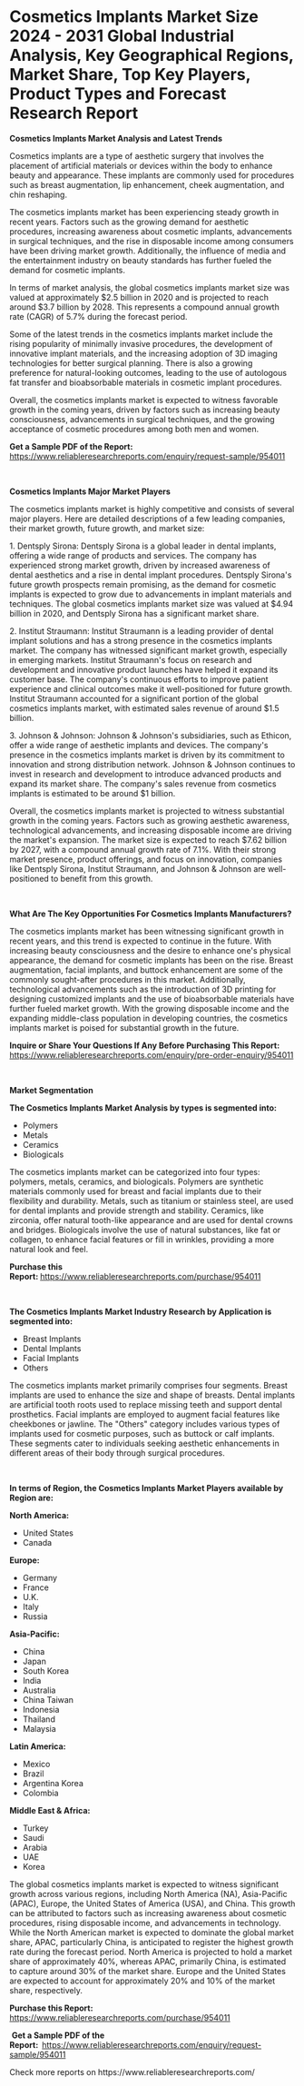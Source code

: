 <p><h1>Cosmetics Implants Market Size 2024 - 2031 Global Industrial Analysis, Key Geographical Regions, Market Share, Top Key Players, Product Types and Forecast Research Report</h1></p><p><strong>Cosmetics Implants Market Analysis and Latest Trends</strong></p>
<p><p>Cosmetics implants are a type of aesthetic surgery that involves the placement of artificial materials or devices within the body to enhance beauty and appearance. These implants are commonly used for procedures such as breast augmentation, lip enhancement, cheek augmentation, and chin reshaping.</p><p>The cosmetics implants market has been experiencing steady growth in recent years. Factors such as the growing demand for aesthetic procedures, increasing awareness about cosmetic implants, advancements in surgical techniques, and the rise in disposable income among consumers have been driving market growth. Additionally, the influence of media and the entertainment industry on beauty standards has further fueled the demand for cosmetic implants.</p><p>In terms of market analysis, the global cosmetics implants market size was valued at approximately $2.5 billion in 2020 and is projected to reach around $3.7 billion by 2028. This represents a compound annual growth rate (CAGR) of 5.7% during the forecast period.</p><p>Some of the latest trends in the cosmetics implants market include the rising popularity of minimally invasive procedures, the development of innovative implant materials, and the increasing adoption of 3D imaging technologies for better surgical planning. There is also a growing preference for natural-looking outcomes, leading to the use of autologous fat transfer and bioabsorbable materials in cosmetic implant procedures.</p><p>Overall, the cosmetics implants market is expected to witness favorable growth in the coming years, driven by factors such as increasing beauty consciousness, advancements in surgical techniques, and the growing acceptance of cosmetic procedures among both men and women.</p></p>
<p><strong>Get a Sample PDF of the Report:&nbsp;</strong> <a href="https://www.reliableresearchreports.com/enquiry/request-sample/954011">https://www.reliableresearchreports.com/enquiry/request-sample/954011</a></p>
<p>&nbsp;</p>
<p><strong>Cosmetics Implants Major Market Players</strong></p>
<p><p>The cosmetics implants market is highly competitive and consists of several major players. Here are detailed descriptions of a few leading companies, their market growth, future growth, and market size:</p><p>1. Dentsply Sirona: Dentsply Sirona is a global leader in dental implants, offering a wide range of products and services. The company has experienced strong market growth, driven by increased awareness of dental aesthetics and a rise in dental implant procedures. Dentsply Sirona's future growth prospects remain promising, as the demand for cosmetic implants is expected to grow due to advancements in implant materials and techniques. The global cosmetics implants market size was valued at $4.94 billion in 2020, and Dentsply Sirona has a significant market share.</p><p>2. Institut Straumann: Institut Straumann is a leading provider of dental implant solutions and has a strong presence in the cosmetics implants market. The company has witnessed significant market growth, especially in emerging markets. Institut Straumann's focus on research and development and innovative product launches have helped it expand its customer base. The company's continuous efforts to improve patient experience and clinical outcomes make it well-positioned for future growth. Institut Straumann accounted for a significant portion of the global cosmetics implants market, with estimated sales revenue of around $1.5 billion.</p><p>3. Johnson & Johnson: Johnson & Johnson's subsidiaries, such as Ethicon, offer a wide range of aesthetic implants and devices. The company's presence in the cosmetics implants market is driven by its commitment to innovation and strong distribution network. Johnson & Johnson continues to invest in research and development to introduce advanced products and expand its market share. The company's sales revenue from cosmetics implants is estimated to be around $1 billion.</p><p>Overall, the cosmetics implants market is projected to witness substantial growth in the coming years. Factors such as growing aesthetic awareness, technological advancements, and increasing disposable income are driving the market's expansion. The market size is expected to reach $7.62 billion by 2027, with a compound annual growth rate of 7.1%. With their strong market presence, product offerings, and focus on innovation, companies like Dentsply Sirona, Institut Straumann, and Johnson & Johnson are well-positioned to benefit from this growth.</p></p>
<p>&nbsp;</p>
<p><strong>What Are The Key Opportunities For Cosmetics Implants Manufacturers?</strong></p>
<p><p>The cosmetics implants market has been witnessing significant growth in recent years, and this trend is expected to continue in the future. With increasing beauty consciousness and the desire to enhance one's physical appearance, the demand for cosmetic implants has been on the rise. Breast augmentation, facial implants, and buttock enhancement are some of the commonly sought-after procedures in this market. Additionally, technological advancements such as the introduction of 3D printing for designing customized implants and the use of bioabsorbable materials have further fueled market growth. With the growing disposable income and the expanding middle-class population in developing countries, the cosmetics implants market is poised for substantial growth in the future.</p></p>
<p><strong>Inquire or Share Your Questions If Any Before Purchasing This Report:</strong> <a href="https://www.reliableresearchreports.com/enquiry/pre-order-enquiry/954011">https://www.reliableresearchreports.com/enquiry/pre-order-enquiry/954011</a></p>
<p>&nbsp;</p>
<p><strong>Market Segmentation</strong></p>
<p><strong>The Cosmetics Implants Market Analysis by types is segmented into:</strong></p>
<p><ul><li>Polymers</li><li>Metals</li><li>Ceramics</li><li>Biologicals</li></ul></p>
<p><p>The cosmetics implants market can be categorized into four types: polymers, metals, ceramics, and biologicals. Polymers are synthetic materials commonly used for breast and facial implants due to their flexibility and durability. Metals, such as titanium or stainless steel, are used for dental implants and provide strength and stability. Ceramics, like zirconia, offer natural tooth-like appearance and are used for dental crowns and bridges. Biologicals involve the use of natural substances, like fat or collagen, to enhance facial features or fill in wrinkles, providing a more natural look and feel.</p></p>
<p><strong>Purchase this Report:&nbsp;</strong><a href="https://www.reliableresearchreports.com/purchase/954011">https://www.reliableresearchreports.com/purchase/954011</a></p>
<p>&nbsp;</p>
<p><strong>The Cosmetics Implants Market Industry Research by Application is segmented into:</strong></p>
<p><ul><li>Breast Implants</li><li>Dental Implants</li><li>Facial Implants</li><li>Others</li></ul></p>
<p><p>The cosmetics implants market primarily comprises four segments. Breast implants are used to enhance the size and shape of breasts. Dental implants are artificial tooth roots used to replace missing teeth and support dental prosthetics. Facial implants are employed to augment facial features like cheekbones or jawline. The "Others" category includes various types of implants used for cosmetic purposes, such as buttock or calf implants. These segments cater to individuals seeking aesthetic enhancements in different areas of their body through surgical procedures.</p></p>
<p>&nbsp;</p>
<p><strong>In terms of Region, the Cosmetics Implants Market Players available by Region are:</strong></p>
<p>
    <p> <strong> North America: </strong>
        <ul>
            <li>United States</li>
            <li>Canada</li>
        </ul>
        </p> 
    <p> <strong> Europe: </strong>
        <ul>
            <li>Germany</li>
            <li>France</li>
            <li>U.K.</li>
            <li>Italy</li>
            <li>Russia</li>
        </ul>
        </p> 
    <p> <strong> Asia-Pacific: </strong>
        <ul>
            <li>China</li>
            <li>Japan</li>
            <li>South Korea</li>
            <li>India</li>
            <li>Australia</li>
            <li>China Taiwan</li>
            <li>Indonesia</li>
            <li>Thailand</li>
            <li>Malaysia</li>
        </ul>
        </p> 
    <p> <strong> Latin America: </strong>
        <ul>
            <li>Mexico</li>
            <li>Brazil</li>
            <li>Argentina Korea</li>
            <li>Colombia</li>
        </ul>
        </p> 
    <p> <strong> Middle East & Africa: </strong>
        <ul>
            <li>Turkey</li>
            <li>Saudi</li>
            <li>Arabia</li>
            <li>UAE</li>
            <li>Korea</li>
        </ul>
    </p>
    </p>
<p><p>The global cosmetics implants market is expected to witness significant growth across various regions, including North America (NA), Asia-Pacific (APAC), Europe, the United States of America (USA), and China. This growth can be attributed to factors such as increasing awareness about cosmetic procedures, rising disposable income, and advancements in technology. While the North American market is expected to dominate the global market share, APAC, particularly China, is anticipated to register the highest growth rate during the forecast period. North America is projected to hold a market share of approximately 40%, whereas APAC, primarily China, is estimated to capture around 30% of the market share. Europe and the United States are expected to account for approximately 20% and 10% of the market share, respectively.</p></p>
<p><strong>Purchase this Report: </strong><a href="https://www.reliableresearchreports.com/purchase/954011">https://www.reliableresearchreports.com/purchase/954011</a></p>
<p>&nbsp;<strong>Get a Sample PDF of the Report:&nbsp;&nbsp;</strong><a href="https://www.reliableresearchreports.com/enquiry/request-sample/954011">https://www.reliableresearchreports.com/enquiry/request-sample/954011</a></p>
<p><strong></strong></p>
<p>Check more reports on https://www.reliableresearchreports.com/</p>